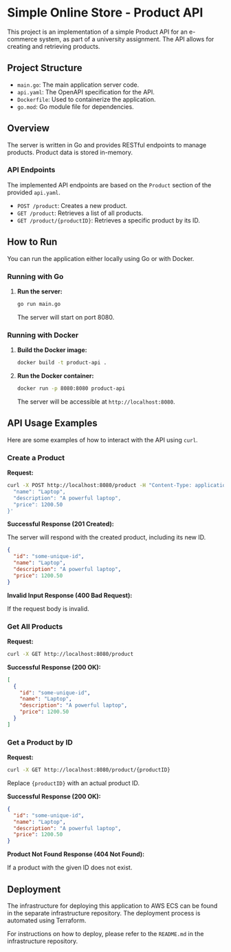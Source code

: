 # Simple Online Store - Product API

This project is an implementation of a simple Product API for an e-commerce system, as part of a university assignment. The API allows for creating and retrieving products.

## Project Structure

- `main.go`: The main application server code.
- `api.yaml`: The OpenAPI specification for the API.
- `Dockerfile`: Used to containerize the application.
- `go.mod`: Go module file for dependencies.

## Overview

The server is written in Go and provides RESTful endpoints to manage products. Product data is stored in-memory.

### API Endpoints

The implemented API endpoints are based on the `Product` section of the provided `api.yaml`.

- `POST /product`: Creates a new product.
- `GET /product`: Retrieves a list of all products.
- `GET /product/{productID}`: Retrieves a specific product by its ID.

## How to Run

You can run the application either locally using Go or with Docker.

### Running with Go

1.  **Run the server:**
    ```bash
    go run main.go
    ```
    The server will start on port 8080.

### Running with Docker

1.  **Build the Docker image:**
    ```bash
    docker build -t product-api .
    ```

2.  **Run the Docker container:**
    ```bash
    docker run -p 8080:8080 product-api
    ```
    The server will be accessible at `http://localhost:8080`.

## API Usage Examples

Here are some examples of how to interact with the API using `curl`.

### Create a Product

**Request:**

```bash
curl -X POST http://localhost:8080/product -H "Content-Type: application/json" -d '{
  "name": "Laptop",
  "description": "A powerful laptop",
  "price": 1200.50
}'
```

**Successful Response (201 Created):**

The server will respond with the created product, including its new ID.

```json
{
  "id": "some-unique-id",
  "name": "Laptop",
  "description": "A powerful laptop",
  "price": 1200.50
}
```

**Invalid Input Response (400 Bad Request):**

If the request body is invalid.

### Get All Products

**Request:**

```bash
curl -X GET http://localhost:8080/product
```

**Successful Response (200 OK):**

```json
[
  {
    "id": "some-unique-id",
    "name": "Laptop",
    "description": "A powerful laptop",
    "price": 1200.50
  }
]
```

### Get a Product by ID

**Request:**

```bash
curl -X GET http://localhost:8080/product/{productID}
```
Replace `{productID}` with an actual product ID.

**Successful Response (200 OK):**

```json
{
  "id": "some-unique-id",
  "name": "Laptop",
  "description": "A powerful laptop",
  "price": 1200.50
}
```

**Product Not Found Response (404 Not Found):**

If a product with the given ID does not exist.

## Deployment

The infrastructure for deploying this application to AWS ECS can be found in the separate infrastructure repository. The deployment process is automated using Terraform.

For instructions on how to deploy, please refer to the `README.md` in the infrastructure repository.
